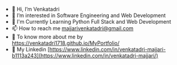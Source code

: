 - 👋 Hi, I’m Venkatadri 
- 🎯 I’m interested in Software Engineering and Web Development
- 🌱 I'm Currently Learning Python Full Stack and Web Development
- 📫 How to reach me majjarivenkatadri@gmail.com
- 👀 To know more about me by https://venkatadri1718.github.io/MyPortfolio/
- 👀 My Linkedin [https://www.linkedin.com/in/venkatadri-majjari-b1113a243](https://www.linkedin.com/in/venkatadri-majjari/)
